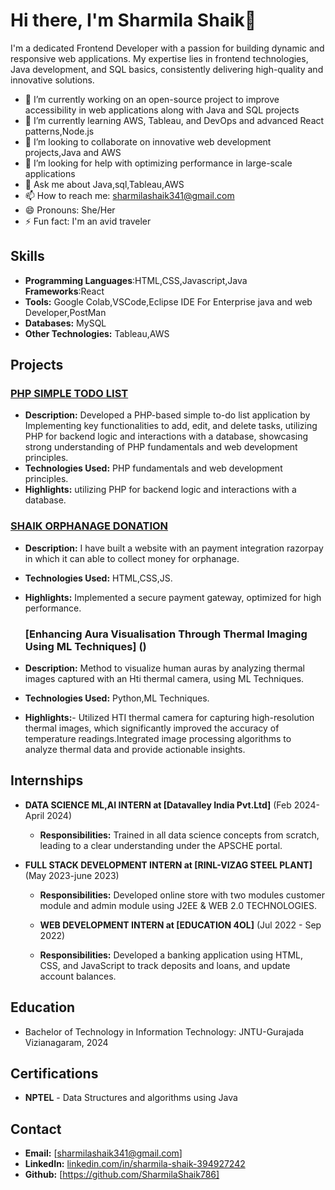 # Hi there, I'm Sharmila Shaik👋

I'm a dedicated Frontend Developer with a passion for building dynamic and responsive web applications. My expertise lies in frontend technologies, Java development, and SQL basics, consistently delivering high-quality and innovative solutions.

- 🔭 I’m currently working on an open-source project to improve accessibility in web applications along with Java and SQL projects
- 🌱 I’m currently learning AWS, Tableau, and DevOps and advanced React patterns,Node.js
- 👯 I’m looking to collaborate on innovative web development projects,Java and AWS
- 🤔 I’m looking for help with optimizing performance in large-scale applications
- 💬 Ask me about Java,sql,Tableau,AWS
- 📫 How to reach me: sharmilashaik341@gmail.com
- 😄 Pronouns: She/Her
- ⚡ Fun fact: I'm an avid traveler 

## Skills
- **Programming Languages**:HTML,CSS,Javascript,Java
  **Frameworks**:React 
- **Tools:** Google Colab,VSCode,Eclipse IDE For Enterprise java and web Developer,PostMan
- **Databases:** MySQL
- **Other Technologies:** Tableau,AWS

## Projects
### [PHP SIMPLE TODO LIST](https://github.com/SharmilaShaik786/PHP-simple-to-do-list)
- **Description:** Developed a PHP-based simple to-do list application by Implementing key functionalities to add, edit, and delete tasks, utilizing PHP for backend
logic and interactions with a database, showcasing strong understanding of PHP fundamentals and web development principles.
- **Technologies Used:** PHP fundamentals and web development principles.
- **Highlights:** utilizing PHP for backend logic and interactions with a database.

### [SHAIK ORPHANAGE DONATION](https://github.com/SharmilaShaik786/paymentgatewayintegration1)
- **Description:** I have built a website with an payment integration razorpay in which it can able to collect money for orphanage.
- **Technologies Used:** HTML,CSS,JS.
- **Highlights:** Implemented a secure payment gateway, optimized for high performance.

  ### [Enhancing Aura Visualisation Through Thermal Imaging Using ML Techniques] ()
- **Description:** Method to visualize human auras by analyzing thermal images captured with an Hti thermal camera, using ML Techniques.
- **Technologies Used:** Python,ML Techniques.
- **Highlights:**- Utilized HTI thermal camera for capturing high-resolution thermal images, which significantly improved the accuracy of temperature readings.Integrated image processing algorithms to analyze thermal data and provide actionable insights.
  
## Internships
- **DATA SCIENCE ML,AI INTERN at [Datavalley India Pvt.Ltd]** (Feb 2024-April 2024)
  - **Responsibilities:** Trained in all data science concepts from scratch, leading to a clear understanding under the APSCHE portal.
    
- **FULL STACK DEVELOPMENT INTERN at [RINL-VIZAG STEEL PLANT]** (May 2023-june 2023)
  - **Responsibilities:** Developed online store with two modules customer module and admin module using J2EE & WEB 2.0 TECHNOLOGIES.
 
  - **WEB DEVELOPMENT INTERN at [EDUCATION 4OL]** (Jul 2022 - Sep 2022)
  - **Responsibilities:** Developed a banking application using HTML, CSS, and JavaScript to track deposits and loans, and update account balances.
 
 
## Education
- Bachelor of Technology in Information Technology: JNTU-Gurajada Vizianagaram, 2024

## Certifications
- **NPTEL** - Data Structures and algorithms using Java

## Contact
- **Email:** [sharmilashaik341@gmail.com]
- **LinkedIn:** [linkedin.com/in/sharmila-shaik-394927242](https://www.linkedin.com/in/sharmila-shaik-394927242/)
- **Github:** [https://github.com/SharmilaShaik786]


